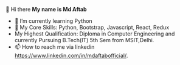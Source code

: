 👋 Hi there
**My name is Md Aftab**
- 🌱 I’m currently learning Python
- 👀 My Core Skills: Python, Bootstrap, Javascript, React, Redux 
-    My Highest Qualification: Diploma in Computer Engineering and currently Pursuing B.Tech(IT) 5th Sem from MSIT,Delhi.
- 📫 How to reach me via linkedin https://www.linkedin.com/in/mdaftabofficial/.


